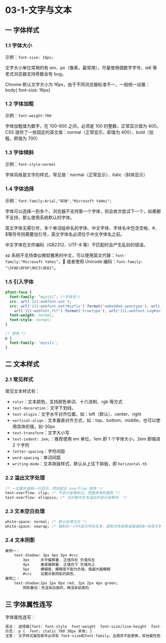 # 03-1-文字与文本

## 一 字体样式

### 1.1 字体大小

示例：`font-size: 16px;`

文字大小单位常用的有 em、px（像素，最常用），尽量使用偶数字字号，ie6 等老式浏览器支持奇数会有 bug。

Chrome 默认文字大小为 16px，由于不同浏览器标准不一，一般统一设置：body{ font-size: 16px}

### 1.2 字体加粗

示例：`font-weight:700`

字体加粗值为数字，在 100-900 之间，必须是 100 的整数，正常显示值为 400。
CSS 提供了一些固定的英文值：normal（正常显示，即值为 400）、bold（加粗，即值为 700）

### 1.3 字体倾斜

示例：`font-style:normal`

字体风格是文字的样式，常见值：normal（正常显示）、italic（斜体显示）

### 1.4 字体选择

示例：`font-family:Arial,"宋体","Microsoft YaHei";`

字体可以选择一到多个，浏览器不支持第一个字体，则会依次尝试下一个，如果都不支持，那么使用系统默认的字体。

英文字体无需引号，多个单词组命名的字体、中文字体、字体名中包含空格、#、\$等符号则需要加引号，英文字体名必须位于中文字体名之前。

中文字体在文件编码（GB2312、UTF-8 等）不匹配时会产生乱码的错误。

xp 系统不支持类似微软雅黑的中文，可以使用英文代替：`font-family:"Microsoft Yahei"`， 或者使用 Unicode 编码：`font-family: "\5FAE\8F6F\96C5\9ED1"`。

### 1.5 引入字体

```css
@font-face {
  font-family: ‘myziti’; /*字体名*/
  src: url('111-webfont.eot');
  src: url('111-webfont.eot?#iefix') format('embedded-opentype'), url('111-webfont.woff') format('woff'),
    url('111-webfont.ttf') format('truetype'), url('111-webfont.svg#untitledregular') format('svg');
  font-weight: normal;
  font-style: normal;
}

/* 使用 */
p {
  font-family: 'myziti';
}
```

## 二 文本样式

### 2.1 常见样式

常见文本样式有：

- `color`：文本颜色，支持颜色单词、十六进制、rgb 等方式
- `text-decoration`：文字下划线，
- `text-aligin`：文字水平对齐位置，如：left（默认）、center、right
- `vertical-align`：文本垂直对齐方式，如：top、bottom、middle，也可以使用具体的值，如-30px
- `text-transform`：文字大小写
- `text-indent: 2em;`：推荐使用 em 单位，1em 即 1 个字体大小，2em 即缩进 2 个字符
- `letter-spacing`：字符间距
- `word-spacing`：单词间距
- `writing-mode`：文本排版样式，默认从上往下排版，即 `horizontal-tb`

### 2.2 溢出文字处理

```css
/* 一定要先强制一行显示，然后配合 overflow 使用 */
text-overflow: clip; /* 不显示省略标记，而是简单的裁剪 */
text-overflow: ellopsis; /* 当对象内文本溢出时显示省略号  */
```

### 2.3 文本空白处理

```css
white-space: normal; /* 默认处理方式 */
white-space: nowrap; /* 强制在一行内显示所有文本，直到文本结束或者遇到br标签才换行 */
```

### 2.4 文本阴影

```txt
案例一：
    text-shadow: 3px 4px 5px #ccc
        3px     水平偏移量. 正值向右 负值向左
        4px     垂直偏移量. 正值向下 负值向上
        5px     模糊度，模糊度不能为负值，值越大越模糊
        #ccc    设置对象阴影的颜色.
案例二：
    text-shadow:2px 2px 0px red, 2px 2px 4px green;
        阴影叠加：先渲染后面的，再渲染前面的
```

## 三 字体属性连写

字体属性连写：

```txt
语法： 选择器{font: font-style  font-weight  font-size/line-height  font-family;}
示范： p {  font: italic 700 30px 宋体; }
注意： 文字样式属性联写必须有 font-size和font-family，且顺序不能更换，其他属性若不存在可以不写。
```
